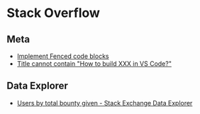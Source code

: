 # Stack Overflow

## Meta

* [Implement Fenced code blocks](https://meta.stackexchange.com/q/125148/209031)
* [Title cannot contain "How to build XXX in VS Code?"](https://meta.stackoverflow.com/q/373956/1366033)

## Data Explorer

* [Users by total bounty given - Stack Exchange Data Explorer](https://data.stackexchange.com/stackoverflow/query/1159014/users-by-total-bounty-given)
